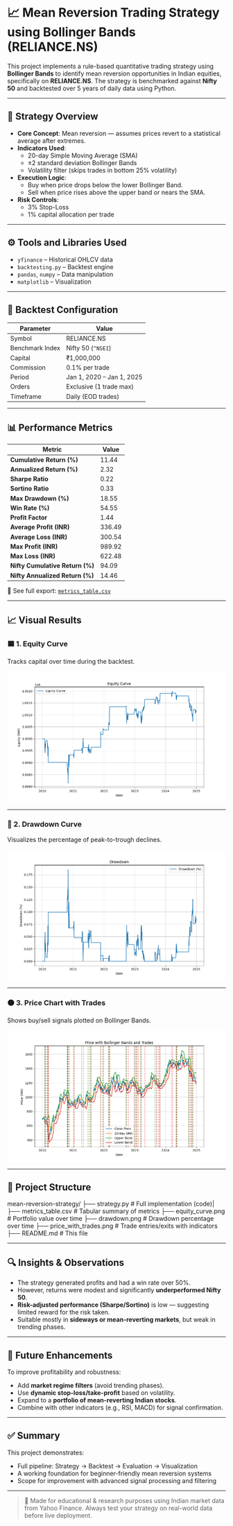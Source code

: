 # 📈 Mean Reversion Trading Strategy using Bollinger Bands (RELIANCE.NS)

This project implements a rule-based quantitative trading strategy using **Bollinger Bands** to identify mean reversion opportunities in Indian equities, specifically on **RELIANCE.NS**. The strategy is benchmarked against **Nifty 50** and backtested over 5 years of daily data using Python.

---

## 🧠 Strategy Overview

- **Core Concept**: Mean reversion — assumes prices revert to a statistical average after extremes.
- **Indicators Used**:
  - 20-day Simple Moving Average (SMA)
  - ±2 standard deviation Bollinger Bands
  - Volatility filter (skips trades in bottom 25% volatility)
- **Execution Logic**:
  - Buy when price drops below the lower Bollinger Band.
  - Sell when price rises above the upper band or nears the SMA.
- **Risk Controls**:
  - 3% Stop-Loss
  - 1% capital allocation per trade

---

## ⚙️ Tools and Libraries Used

- `yfinance` – Historical OHLCV data
- `backtesting.py` – Backtest engine
- `pandas`, `numpy` – Data manipulation
- `matplotlib` – Visualization

---

## 🧪 Backtest Configuration

| Parameter        | Value                  |
|------------------|------------------------|
| Symbol           | RELIANCE.NS            |
| Benchmark Index  | Nifty 50 (`^NSEI`)     |
| Capital          | ₹1,000,000             |
| Commission       | 0.1% per trade         |
| Period           | Jan 1, 2020 – Jan 1, 2025 |
| Orders           | Exclusive (1 trade max) |
| Timeframe        | Daily (EOD trades)     |

---

## 📊 Performance Metrics

| Metric                          | Value   |
|---------------------------------|---------|
| **Cumulative Return (%)**       | 11.44   |
| **Annualized Return (%)**       | 2.32    |
| **Sharpe Ratio**                | 0.22    |
| **Sortino Ratio**               | 0.33    |
| **Max Drawdown (%)**            | 18.55   |
| **Win Rate (%)**                | 54.55   |
| **Profit Factor**               | 1.44    |
| **Average Profit (INR)**        | 336.49  |
| **Average Loss (INR)**          | 300.54  |
| **Max Profit (INR)**            | 989.92  |
| **Max Loss (INR)**              | 622.48  |
| **Nifty Cumulative Return (%)** | 94.09   |
| **Nifty Annualized Return (%)** | 14.46   |

📄 See full export: [`metrics_table.csv`](./metrics_table.csv)

---

## 📈 Visual Results

### 🟦 1. Equity Curve
Tracks capital over time during the backtest.

![Equity Curve](./equity_curve.png)

---

### 🔻 2. Drawdown Curve
Visualizes the percentage of peak-to-trough declines.

![Drawdown](./drawdown.png)

---

### 🟠 3. Price Chart with Trades
Shows buy/sell signals plotted on Bollinger Bands.

![Price with Trades](./price_with_trades.png)

---

## 📂 Project Structure

mean-reversion-strategy/
├── strategy.py # Full implementation (code)|
├── metrics_table.csv # Tabular summary of metrics
├── equity_curve.png # Portfolio value over time
├── drawdown.png # Drawdown percentage over time
├── price_with_trades.png # Trade entries/exits with indicators
├── README.md # This file


---

## 🔍 Insights & Observations

- The strategy generated profits and had a win rate over 50%.
- However, returns were modest and significantly **underperformed Nifty 50**.
- **Risk-adjusted performance (Sharpe/Sortino)** is low — suggesting limited reward for the risk taken.
- Suitable mostly in **sideways or mean-reverting markets**, but weak in trending phases.

---

## 🚀 Future Enhancements

To improve profitability and robustness:

- Add **market regime filters** (avoid trending phases).
- Use **dynamic stop-loss/take-profit** based on volatility.
- Expand to a **portfolio of mean-reverting Indian stocks**.
- Combine with other indicators (e.g., RSI, MACD) for signal confirmation.

---

## ✅ Summary

This project demonstrates:

- Full pipeline: Strategy → Backtest → Evaluation → Visualization
- A working foundation for beginner-friendly mean reversion systems
- Scope for improvement with advanced signal processing and filtering

---

> 📌 Made for educational & research purposes using Indian market data from Yahoo Finance. Always test your strategy on real-world data before live deployment.

